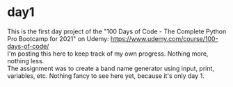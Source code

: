 # day1
This is the first day project of the "100 Days of Code - The Complete Python Pro Bootcamp for 2021" on Udemy: https://www.udemy.com/course/100-days-of-code/ <br>
I'm posting this here to keep track of my own progress. Nothing more, nothing less. <br>
The assignment was to create a band name generator using input, print, variables, etc. Nothing fancy to see here yet, because it's only day 1.

